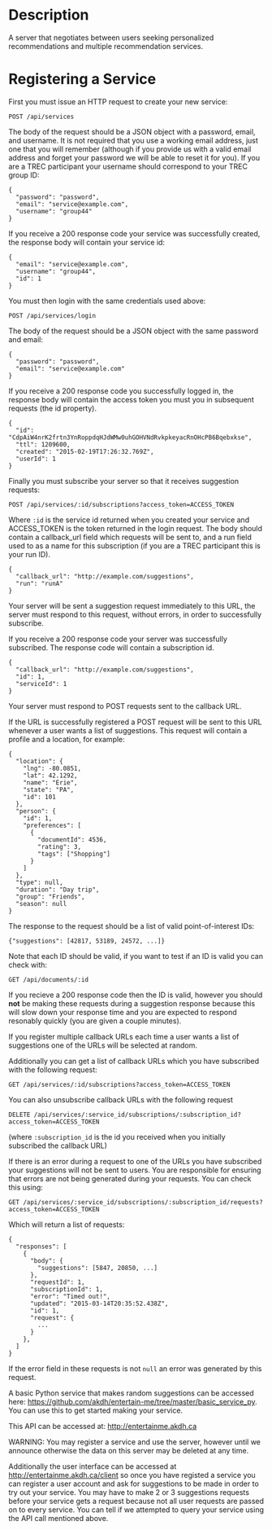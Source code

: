 
# Description

A server that negotiates between users seeking personalized recommendations and multiple recommendation services.

# Registering a Service

First you must issue an HTTP request to create your new service:

```POST /api/services```

The body of the request should be a JSON object with a password, email, and username. It is not required that you use a working email address, just one that you will remember (although if you provide us with a valid email address and forget your password we will be able to reset it for you). If you are a TREC participant your username should correspond to your TREC group ID:

    {
      "password": "password",
      "email": "service@example.com",
      "username": "group44"
    }

If you receive a 200 response code your service was successfully created, the response body will contain your service id:

    {
      "email": "service@example.com",
      "username": "group44",
      "id": 1
    }

You must then login with the same credentials used above:

```POST /api/services/login```

The body of the request should be a JSON object with the same password and email:

    {
      "password": "password",
      "email": "service@example.com"
    }

If you receive a 200 response code you successfully logged in, the response body will contain the access token you must you in subsequent requests (the id property).

    {
      "id": "CdpAiW4nrK2frtn3YnRoppdqHJdWMw0uhGOHVNdRvkpkeyacRnOHcPB6Bqebxkse",
      "ttl": 1209600,
      "created": "2015-02-19T17:26:32.769Z",
      "userId": 1
    }

Finally you must subscribe your server so that it receives suggestion requests:

```POST /api/services/:id/subscriptions?access_token=ACCESS_TOKEN```

Where ```:id``` is the service id returned when you created your service and ACCESS_TOKEN is the token returned in the login request. The body should contain a callback_url field which requests will be sent to, and a run field used to as a name for this subscription (if you are a TREC participant this is your run ID).

    {
      "callback_url": "http://example.com/suggestions",
      "run": "runA"
    }

Your server will be sent a suggestion request immediately to this URL, the server must respond to this request, without errors, in order to successfully subscribe.

If you receive a 200 response code your server was successfully subscribed. The response code will contain a subscription id.

    {
      "callback_url": "http://example.com/suggestions",
      "id": 1,
      "serviceId": 1
    }

Your server must respond to POST requests sent to the callback URL.

If the URL is successfully registered a POST request will be sent to this URL whenever a user wants a list of suggestions. This request will contain a profile and a location, for example:

    {
      "location": {
        "lng": -80.0851,
        "lat": 42.1292,
        "name": "Erie",
        "state": "PA",
        "id": 101
      },
      "person": {
        "id": 1,
        "preferences": [
          {
            "documentId": 4536,
            "rating": 3,
            "tags": ["Shopping"]
          }
        ]
      },
      "type": null,
      "duration": "Day trip",
      "group": "Friends",
      "season": null
    }

The response to the request should be a list of valid point-of-interest IDs:

    {"suggestions": [42817, 53189, 24572, ...]}

Note that each ID should be valid, if you want to test if an ID is valid you can check with:

```GET /api/documents/:id```

If you recieve a 200 response code then the ID is valid, however you should **not** be making these requests during a suggestion response because this will slow down your response time and you are expected to respond resonably quickly (you are given a couple minutes).

If you register multiple callback URLs each time a user wants a list of suggestions one of the URLs will be selected at random.

Additionally you can get a list of callback URLs which you have subscribed with the following request:

```GET /api/services/:id/subscriptions?access_token=ACCESS_TOKEN```

You can also unsubscribe callback URLs with the following request

```DELETE /api/services/:service_id/subscriptions/:subscription_id?access_token=ACCESS_TOKEN```

(where ```:subscription_id``` is the id you received when you initially subscribed the callback URL)

If there is an error during a request to one of the URLs you have subscribed your suggestions will not be sent to users. You are responsible for ensuring that errors are not being generated during your requests. You can check this using:

```GET /api/services/:service_id/subscriptions/:subscription_id/requests?access_token=ACCESS_TOKEN```

Which will return a list of requests:

    {
      "responses": [
        {
          "body": {
            "suggestions": [5847, 20850, ...]
          },
          "requestId": 1,
          "subscriptionId": 1,
          "error": "Timed out!",
          "updated": "2015-03-14T20:35:52.438Z",
          "id": 1,
          "request": {
            ...
          }
        },
      ]
    }

If the error field in these requests is not ```null``` an error was generated by this request.

A basic Python service that makes random suggestions can be accessed here: https://github.com/akdh/entertain-me/tree/master/basic_service_py. You can use this to get started making your service.

This API can be accessed at: http://entertainme.akdh.ca

WARNING: You may register a service and use the server, however until we announce otherwise the data on this server may be deleted at any time.

Additionally the user interface can be accessed at http://entertainme.akdh.ca/client so once you have registed a service you can register a user account and ask for suggestions to be made in order to try out your service. You may have to make 2 or 3 suggestions requests before your service gets a request because not all user requests are passed on to every service. You can tell if we attempted to query your service using the API call mentioned above.
